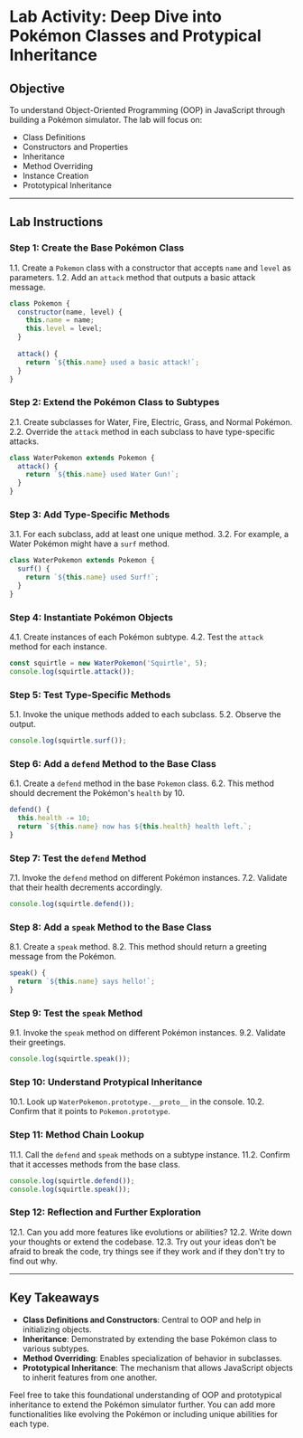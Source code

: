 # Lab Activity: Deep Dive into Pokémon Classes and Protypical Inheritance

## Objective

To understand Object-Oriented Programming (OOP) in JavaScript through building a Pokémon simulator. The lab will focus on:
- Class Definitions
- Constructors and Properties
- Inheritance
- Method Overriding
- Instance Creation
- Prototypical Inheritance

---

## Lab Instructions

### Step 1: Create the Base Pokémon Class

1.1. Create a `Pokemon` class with a constructor that accepts `name` and `level` as parameters.
1.2. Add an `attack` method that outputs a basic attack message.

```javascript
class Pokemon {
  constructor(name, level) {
    this.name = name;
    this.level = level;
  }
  
  attack() {
    return `${this.name} used a basic attack!`;
  }
}
```

### Step 2: Extend the Pokémon Class to Subtypes

2.1. Create subclasses for Water, Fire, Electric, Grass, and Normal Pokémon.
2.2. Override the `attack` method in each subclass to have type-specific attacks.

```javascript
class WaterPokemon extends Pokemon {
  attack() {
    return `${this.name} used Water Gun!`;
  }
}
```

### Step 3: Add Type-Specific Methods

3.1. For each subclass, add at least one unique method.
3.2. For example, a Water Pokémon might have a `surf` method.

```javascript
class WaterPokemon extends Pokemon {
  surf() {
    return `${this.name} used Surf!`;
  }
}
```

### Step 4: Instantiate Pokémon Objects

4.1. Create instances of each Pokémon subtype.
4.2. Test the `attack` method for each instance.

```javascript
const squirtle = new WaterPokemon('Squirtle', 5);
console.log(squirtle.attack());
```

### Step 5: Test Type-Specific Methods

5.1. Invoke the unique methods added to each subclass.
5.2. Observe the output.

```javascript
console.log(squirtle.surf());
```

### Step 6: Add a `defend` Method to the Base Class

6.1. Create a `defend` method in the base `Pokemon` class.
6.2. This method should decrement the Pokémon's `health` by 10.

```javascript
defend() {
  this.health -= 10;
  return `${this.name} now has ${this.health} health left.`;
}
```

### Step 7: Test the `defend` Method

7.1. Invoke the `defend` method on different Pokémon instances.
7.2. Validate that their health decrements accordingly.

```javascript
console.log(squirtle.defend());
```

### Step 8: Add a `speak` Method to the Base Class

8.1. Create a `speak` method.
8.2. This method should return a greeting message from the Pokémon.

```javascript
speak() {
  return `${this.name} says hello!`;
}
```

### Step 9: Test the `speak` Method

9.1. Invoke the `speak` method on different Pokémon instances.
9.2. Validate their greetings.

```javascript
console.log(squirtle.speak());
```

### Step 10: Understand Protypical Inheritance

10.1. Look up `WaterPokemon.prototype.__proto__` in the console.
10.2. Confirm that it points to `Pokemon.prototype`.

### Step 11: Method Chain Lookup

11.1. Call the `defend` and `speak` methods on a subtype instance.
11.2. Confirm that it accesses methods from the base class.

```javascript
console.log(squirtle.defend());
console.log(squirtle.speak());
```

### Step 12: Reflection and Further Exploration

12.1. Can you add more features like evolutions or abilities?
12.2. Write down your thoughts or extend the codebase.
12.3. Try out your ideas don't be afraid to break the code, try things see if they work and if they don't try to find out why.

---

## Key Takeaways

- **Class Definitions and Constructors**: Central to OOP and help in initializing objects.
- **Inheritance**: Demonstrated by extending the base Pokémon class to various subtypes.
- **Method Overriding**: Enables specialization of behavior in subclasses.
- **Prototypical Inheritance**: The mechanism that allows JavaScript objects to inherit features from one another.

Feel free to take this foundational understanding of OOP and prototypical inheritance to extend the Pokémon simulator further. You can add more functionalities like evolving the Pokémon or including unique abilities for each type.